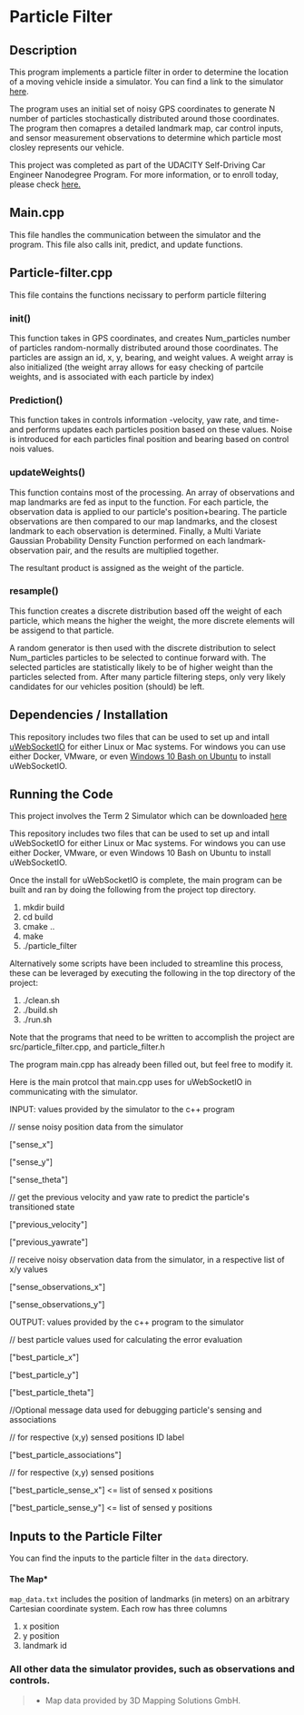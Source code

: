 # Particle Filter

## Description

This program implements a particle filter in order to determine the location of a moving vehicle inside a simulator. You
can find a link to the simulator [here](https://github.com/udacity/self-driving-car-sim/releases).

The program uses an initial set of noisy GPS coordinates to generate N number of particles stochastically distributed 
around those coordinates. The program then comapres a detailed landmark map, car control inputs, and sensor measurement 
observations to determine which particle most closley represents our vehicle.

This project was completed as part of the UDACITY Self-Driving Car Engineer Nanodegree Program. For more information, or 
to enroll today, please check [here.](https://www.udacity.com/course/self-driving-car-engineer-nanodegree--nd013) 
 
## Main.cpp

This file handles the communication between the simulator and the program. This file also calls init, predict, and update
functions.

## Particle-filter.cpp

This file contains the functions necissary to perform particle filtering

### init()
This function takes in GPS coordinates, and creates Num_particles number of particles random-normally distributed around those coordinates.
The particles are assign an id, x, y, bearing, and weight values. A weight array is also initialized (the weight array allows for easy
checking of partcile weights, and is associated with each particle by index)


### Prediction()

This function takes in controls information -velocity, yaw rate, and time- and performs updates each particles position 
based on these values. Noise is introduced for each particles final position and bearing based on control nois values.


### updateWeights()

This function contains most of the processing. An array of observations and map landmarks are fed as input to the function.
For each particle, the observation data is applied to our particle's position+bearing. The particle observations are then 
compared to our map landmarks, and the closest landmark to each observation is determined. Finally, a Multi Variate Gaussian
Probability Density Function performed on each landmark-observation pair, and the results are multiplied together.

The resultant product is assigned as the weight of the particle.


### resample()

This function creates a discrete distribution based off the weight of each particle, which means the higher the weight, 
the more discrete elements will be assigend to that particle.

A random generator is then used with the discrete distribution to select Num_particles particles to be selected to continue forward with. 
The selected particles are statistically likely to be of higher weight than the particles selected from. After many particle
filtering steps, only very likely candidates for our vehicles position (should) be left.



## Dependencies / Installation
This repository includes two files that can be used to set up and intall [uWebSocketIO](https://github.com/uWebSockets/uWebSockets) for either Linux or Mac systems. For windows you can use either Docker, VMware, or even [Windows 10 Bash on Ubuntu](https://www.howtogeek.com/249966/how-to-install-and-use-the-linux-bash-shell-on-windows-10/) to install uWebSocketIO.


## Running the Code
This project involves the Term 2 Simulator which can be downloaded [here](https://github.com/udacity/self-driving-car-sim/releases)

This repository includes two files that can be used to set up and intall uWebSocketIO for either Linux or Mac systems. For windows you can use either Docker, VMware, or even Windows 10 Bash on Ubuntu to install uWebSocketIO.

Once the install for uWebSocketIO is complete, the main program can be built and ran by doing the following from the project top directory.

1. mkdir build
2. cd build
3. cmake ..
4. make
5. ./particle_filter

Alternatively some scripts have been included to streamline this process, these can be leveraged by executing the following in the top directory of the project:

1. ./clean.sh
2. ./build.sh
3. ./run.sh

Note that the programs that need to be written to accomplish the project are src/particle_filter.cpp, and particle_filter.h

The program main.cpp has already been filled out, but feel free to modify it.

Here is the main protcol that main.cpp uses for uWebSocketIO in communicating with the simulator.

INPUT: values provided by the simulator to the c++ program

// sense noisy position data from the simulator

["sense_x"] 

["sense_y"] 

["sense_theta"] 

// get the previous velocity and yaw rate to predict the particle's transitioned state

["previous_velocity"]

["previous_yawrate"]

// receive noisy observation data from the simulator, in a respective list of x/y values

["sense_observations_x"] 

["sense_observations_y"] 


OUTPUT: values provided by the c++ program to the simulator

// best particle values used for calculating the error evaluation

["best_particle_x"]

["best_particle_y"]

["best_particle_theta"] 

//Optional message data used for debugging particle's sensing and associations

// for respective (x,y) sensed positions ID label 

["best_particle_associations"]

// for respective (x,y) sensed positions

["best_particle_sense_x"] <= list of sensed x positions

["best_particle_sense_y"] <= list of sensed y positions


## Inputs to the Particle Filter
You can find the inputs to the particle filter in the `data` directory. 

#### The Map*
`map_data.txt` includes the position of landmarks (in meters) on an arbitrary Cartesian coordinate system. Each row has three columns
1. x position
2. y position
3. landmark id

### All other data the simulator provides, such as observations and controls.

> * Map data provided by 3D Mapping Solutions GmbH.



